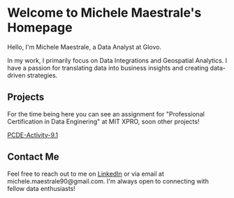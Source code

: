 # Welcome to Michele Maestrale's Homepage

Hello, I'm Michele Maestrale, a Data Analyst at Glovo.

In my work, I primarily focus on Data Integrations and Geospatial Analytics. I have a passion for translating data into business insights and creating data-driven strategies.

## Projects

For the time being here you can see an assignment for "Professional Certification in Data Enginering" at MIT XPRO, soon other projects!

[PCDE-Activity-9.1](https://github.com/michele1990/PCDE-Activity-9.1)


## Contact Me

Feel free to reach out to me on [LinkedIn]([https://www.linkedin.com/in/your-linkedin-profile](https://www.linkedin.com/in/michele-maestrale-3250b681/)) or via email at michele.maestrale90@gmail.com. I'm always open to connecting with fellow data enthusiasts!

